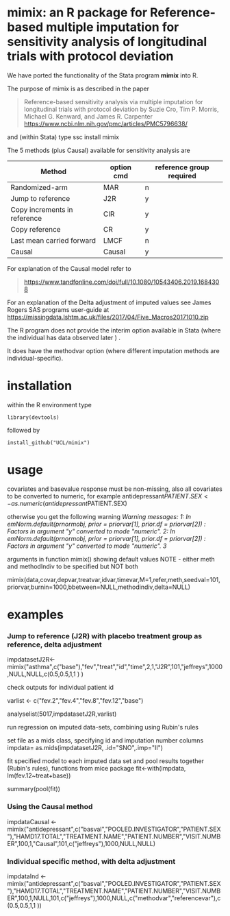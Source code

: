 # mimix: an R package for Reference-based multiple imputation for sensitivity analysis of longitudinal trials with protocol deviation

We have ported the functionality of the Stata program **mimix**  into R. 

The purpose of mimix is as described in the paper

> Reference-based sensitivity analysis via multiple imputation for longitudinal trials with protocol deviation
by Suzie Cro, Tim P. Morris, Michael G. Kenward, and James R. Carpenter
https://www.ncbi.nlm.nih.gov/pmc/articles/PMC5796638/

and (within Stata) type  ssc install mimix
 

The 5 methods (plus Causal) available for sensitivity analysis are
 
|  Method         | option cmd             | reference group required |
| --------------- | --------------- | --------------------  |
| Randomized-arm                | MAR |  n |
| Jump to reference	            | J2R |  y |
| Copy increments in reference	| CIR |  y |
| Copy reference	              | CR  |  y |
| Last mean carried forward	    | LMCF|  n |
| Causal	                       | Causal|  y |

For explanation of the Causal model refer to 

> https://www.tandfonline.com/doi/full/10.1080/10543406.2019.1684308


For an explanation of the Delta adjustment of imputed values see James Rogers SAS programs user-guide at 
https://missingdata.lshtm.ac.uk/files/2017/04/Five_Macros20171010.zip 

The R program does not provide the interim option available in Stata (where the individual has data observed later ) .

It does have the methodvar option (where different imputation methods are individual-specific). 

# installation

within the R environment type 

    library(devtools) 

followed by 

    install_github("UCL/mimix")



# usage

covariates and basevalue response must be non-missing, also all covariates to be converted to numeric, for example 
antidepressant$PATIENT.SEX <- as.numeric(antidepressant$PATIENT.SEX)

otherwise you get the following warning 
*Warning messages:
1: In emNorm.default(prnormobj, prior = priorvar[1], prior.df = priorvar[2]) :
  Factors in argument "y" converted to mode "numeric".
2: In emNorm.default(prnormobj, prior = priorvar[1], prior.df = priorvar[2]) :
  Factors in argument "y" converted to mode "numeric".
3*


arguments in function mimix() showing default values
NOTE - either meth and methodIndiv to be specified but NOT both

mimix(data,covar,depvar,treatvar,idvar,timevar,M=1,refer,meth,seedval=101,priorvar,burnin=1000,bbetween=NULL,methodindiv,delta=NULL) 

# examples


### Jump to reference (J2R) with  placebo treatment group as reference, delta adjustment 

impdatasetJ2R<-mimix("asthma",c("base"),"fev","treat","id","time",2,1,"J2R",101,"jeffreys",1000,NULL,NULL,c(0.5,0.5,1,1 ) )   

check outputs for individual patient id

varlist <- c("fev.2","fev.4","fev.8","fev.12","base")

analyselist(5017,impdatasetJ2R,varlist)

run regression on imputed data-sets, combining using Rubin's rules

set file as a mids class, specifying id and imputation number columns  
impdata= as.mids(impdatasetJ2R, .id="SNO",.imp="II")

fit specified model to each imputed data set and pool results together (Rubin's rules), functions from mice package
fit<-with(impdata, lm(fev.12~treat+base))

summary(pool(fit))



### Using the Causal method

impdataCausal <- mimix("antidepressant",c("basval","POOLED.INVESTIGATOR","PATIENT.SEX"),"HAMD17.TOTAL","TREATMENT.NAME","PATIENT.NUMBER","VISIT.NUMBER",100,1,"Causal",101,c("jeffreys"),1000,NULL,NULL)


### Individual specific method, with delta adjustment

impdataInd <- mimix("antidepressant",c("basval","POOLED.INVESTIGATOR","PATIENT.SEX"),"HAMD17.TOTAL","TREATMENT.NAME","PATIENT.NUMBER","VISIT.NUMBER",100,1,NULL,101,c("jeffreys"),1000,NULL,c("methodvar","referencevar"),c(0.5,0.5,1,1 ))


